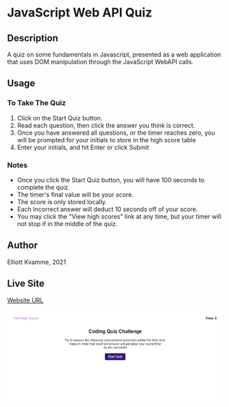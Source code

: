 # JavaScript Web API Quiz

## Description
A quiz on some fundamentals in Javascript, presented as a web application that uses DOM manipulation through the JavaScript WebAPI calls.

## Usage
### To Take The Quiz
1. Click on the Start Quiz button.
2. Read each question, then click the answer you think is correct.
3. Once you have answered all questions, or the timer reaches zero, you will be prompted for your initials to store in the high score table
4. Enter your initials, and hit Enter or click Submit

 ### Notes
 - Once you click the Start Quiz button, you will have 100 seconds to complete the quiz.
 - The timer's final value will be your score.
 - The score is only stored locally.
 - Each Incorrect answer will deduct 10 seconds off of your score.
 - You may click the "View high scores" link at any time, but your timer will not stop if in the middle of the quiz.

## Author
Elliott Kvamme, 2021

## Live Site
[Website URL](https://Bycicleace.github.io/JSWebAPIQuiz)

![Site Image](/assets/images/site.png)
